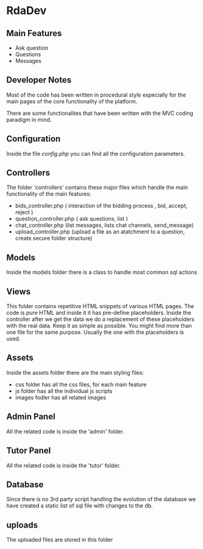 # RdaDev

## Main Features

- Ask question
- Questions
- Messages

## Developer Notes

Most of the code has been written in procedural style especially for the main pages of the core functionality of the platform. 

There are some functionalites that have been written with the MVC coding paradigm in mind.

## Configuration

Inside the file _config.php_ you can find all the configuration parameters.

## Controllers
The folder 'controllers' contains these major files which handle the main functionality of the main features:

- bids_controller.php ( interaction of the bidding process , bid, accept, reject )
- question_controller.php ( ask questions, list )
- chat_controller.php (list messages, lists chat channels, send_message)
- upload_controller.php (upload a file as an atatchment to a question, create secure folder structure)

## Models

Inside the models folder there is a class to handle most common sql actions

## Views

This folder contains repetitive HTML snippets of various HTML pages. The code is pure HTML and inside it it has pre-define placeholders. Inside the controller after we get the data we do a replacement of these placeholders with the real data.
Keep it as simple as possible.
You might find more than one file for the same purpose. Usually the one with the placeholders is used.

## Assets

Inside the assets folder there are the main styling files:

- css folder has all the css files, for each main feature
- js folder has all the individual js scripts
- images fodler has all related images

## Admin Panel

All the related code is inside the 'admin' folder.

## Tutor Panel

All the related code is inside the 'tutor' folder.

## Database

Since there is no 3rd party script handling the evolution of the database we have created a static list of sql file with changes to the db. 

## uploads

The uploaded files are stored in this folder